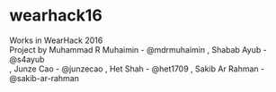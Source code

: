 # wearhack16
Works in WearHack 2016  
Project by 
Muhammad R Muhaimin - @mdrmuhaimin
, Shabab Ayub - @s4ayub  
, Junze Cao - @junzecao
, Het Shah - @het1709
, Sakib Ar Rahman - @sakib-ar-rahman
